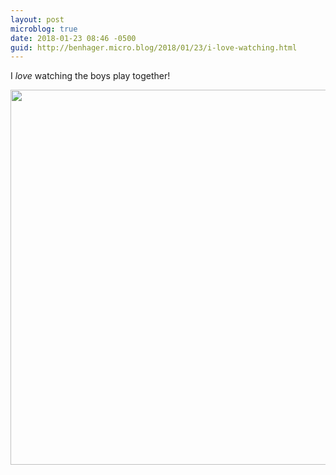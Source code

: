 ```yaml
---
layout: post
microblog: true
date: 2018-01-23 08:46 -0500
guid: http://benhager.micro.blog/2018/01/23/i-love-watching.html
---
```

I _love_ watching the boys play together!

<img src="http://hager.blog/uploads/2018/ade4e4d420.jpg" width="599" height="600" />
